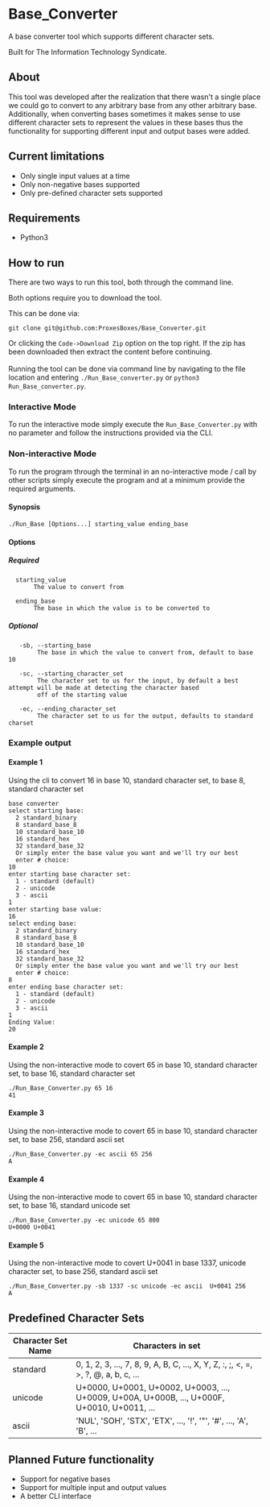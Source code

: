 # Base_Converter

A base converter tool which supports different character sets.
 
Built for The Information Technology Syndicate.

## About
This tool was developed after the realization that there wasn't a single place we could go to convert to any arbitrary 
base from any other arbitrary base. Additionally, when converting bases sometimes it makes sense to use different 
character sets to represent the values in these bases thus the functionality for supporting different input and output 
bases were added.

## Current limitations
* Only single input values at a time
* Only non-negative bases supported
* Only pre-defined character sets supported

## Requirements
* Python3

## How to run
There are two ways to run this tool, both through the command line.<br>

Both options require you to download the tool.<br>

This can be done via:
```
git clone git@github.com:ProxesBoxes/Base_Converter.git
```
Or clicking the `Code->Download Zip` option on the top right. If the zip has been downloaded then extract the content 
before continuing.
<br><br>
Running the tool can be done via command line by navigating to the file location and entering `./Run_Base_converter.py` 
or `python3 Run_Base_converter.py`.

### Interactive Mode
To run the interactive mode simply execute the `Run_Base_Converter.py` with no parameter and follow the instructions 
provided via the CLI.

### Non-interactive Mode
To run the program through the terminal in an no-interactive mode / call by other scripts simply execute the program 
and at a minimum provide the required arguments.
#### Synopsis
`./Run_Base [Options...] starting_value ending_base`

#### Options
##### Required
 ```
   starting_value
        The value to convert from

   ending_base
        The base in which the value is to be converted to
```
##### Optional
```
   -sb, --starting_base
        The base in which the value to convert from, default to base 10

   -sc, --starting_character_set
        The character set to us for the input, by default a best attempt will be made at detecting the character based 
        off of the starting value

   -ec, --ending_character_set 
        The character set to us for the output, defaults to standard charset
```
### Example output
#### Example 1
Using the cli to convert 16 in base 10, standard character set, to base 8, standard character set
```
base converter
select starting base:
  2 standard_binary
  8 standard_base_8
  10 standard_base_10
  16 standard_hex
  32 standard_base_32
  Or simply enter the base value you want and we'll try our best
  enter # choice:
10
enter starting base character set:
  1 - standard (default)
  2 - unicode
  3 - ascii
1
enter starting base value: 
16
select ending base:
  2 standard_binary
  8 standard_base_8
  10 standard_base_10
  16 standard_hex
  32 standard_base_32
  Or simply enter the base value you want and we'll try our best
  enter # choice:
8 
enter ending base character set: 
  1 - standard (default)
  2 - unicode
  3 - ascii
1
Ending Value: 
20
```

#### Example 2
Using the non-interactive mode to covert 65 in base 10, standard character set, to base 16, standard character set
```
./Run_Base_Converter.py 65 16
41
```

#### Example 3
Using the non-interactive mode to covert 65 in base 10, standard character set, to base 256, standard ascii set
```
./Run_Base_Converter.py -ec ascii 65 256
A
```

#### Example 4
Using the non-interactive mode to covert 65 in base 10, standard character set, to base 16, standard unicode set
```
./Run_Base_Converter.py -ec unicode 65 800
U+0000 U+0041
```

#### Example 5
Using the non-interactive mode to covert U+0041 in base 1337, unicode character set, to base 256, standard ascii set
```
./Run_Base_Converter.py -sb 1337 -sc unicode -ec ascii  U+0041 256
A
```

## Predefined Character Sets
| Character Set Name  | Characters in set |
| ------------- | ------------- |
| standard  | 0, 1, 2, 3, ..., 7, 8, 9, A, B, C, ..., X, Y, Z, :, ;, <, =, >, ?, @, a, b, c, ...  |
| unicode | U+0000, U+0001, U+0002, U+0003, ..., U+0009, U+00A, U+000B, ..., U+000F, U+0010, U+0011, ...  |
| ascii  | 'NUL', 'SOH', 'STX', 'ETX', ..., '!', '"', '#', ..., 'A', 'B', ... |

## Planned Future functionality
* Support for negative bases
* Support for multiple input and output values
* A better CLI interface